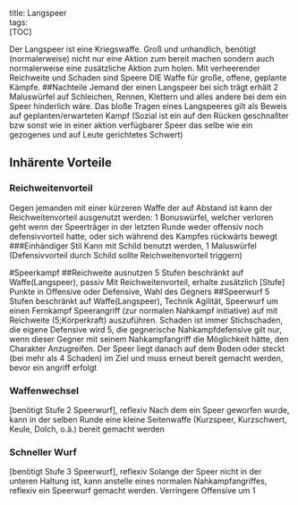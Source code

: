 title: Langspeer  
tags:   
[TOC]

Der Langspeer ist eine Kriegswaffe. Groß und unhandlich, benötigt (normalerweise) nicht nur eine Aktion zum bereit machen sondern auch normalerweise eine zusätzliche Aktion zum holen. Mit verheerender Reichweite und Schaden sind Speere DIE Waffe für große, offene, geplante Kämpfe.
##Nachteile
Jemand der einen Langspeer bei sich trägt erhält 2 Maluswürfel auf Schleichen, Rennen, Klettern und alles andere bei dem ein Speer hinderlich wäre. Das bloße Tragen eines Langspeeres gilt als Beweis auf geplanten/erwarteten Kampf (Sozial ist ein auf den Rücken geschnallter bzw sonst wie in einer aktion verfügbarer Speer das selbe wie ein gezogenes und auf Leute gerichtetes Schwert)
## Inhärente Vorteile
### Reichweitenvorteil
Gegen jemanden mit einer kürzeren Waffe der auf Abstand ist kann der Reichweitenvorteil ausgenutzt werden:
1 Bonuswürfel, welcher verloren geht wenn der Speerträger in der letzten Runde weder offensiv noch defensivvorteil hatte, oder sich während des Kampfes rückwärts bewegt
###Einhändiger Stil
Kann mit Schild benutzt werden, 1 Maluswürfel 
(Defensivvorteil durch Schild sollte Reichweitenvorteil triggern)

#Speerkampf
##Reichweite ausnutzen
5 Stufen beschränkt auf Waffe(Langspeer), passiv
Mit Reichweitenvorteil, erhalte zusätzlich [Stufe] Punkte in Offensive oder Defensive, Wahl des Gegners
##Speerwurf 
5 Stufen beschränkt auf Waffe(Langspeer), Technik
Agilität, Speerwurf um einen Fernkampf Speerangriff (zur normalen Nahkampf initiative) auf mit Reichweite (5;Körperkraft)  auszuführen. Schaden ist immer Stichschaden, die eigene Defensive wird 5, die gegnerische Nahkampfdefensive gilt nur, wenn dieser Gegner mit seinem Nahkampfangriff die Möglichkeit hätte, den Charakter Anzugreifen. 
Der Speer liegt danach auf dem Boden oder steckt (bei mehr als 4 Schaden) im Ziel und muss erneut bereit gemacht werden, bevor ein angriff erfolgt
### Waffenwechsel
[benötigt Stufe 2 Speerwurf], reflexiv
Nach dem ein Speer geworfen wurde, kann in der selben Runde eine kleine Seitenwaffe (Kurzspeer, Kurzschwert, Keule, Dolch, o.ä.) bereit gemacht werden
### Schneller Wurf
[benötigt Stufe 3 Speerwurf], reflexiv
Solange der Speer nicht in der unteren Haltung ist, kann anstelle eines normalen Nahkampfangriffes, reflexiv ein Speerwurf gemacht werden. Verringere Offensive um 1
